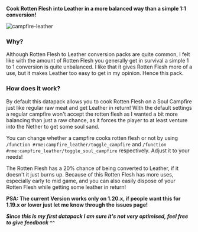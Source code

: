 **Cook Rotten Flesh into Leather in a more balanced way than a simple 1:1 conversion!**

![campfire-leather](https://github.com/RubenRME/Campfire-Leather/assets/5603056/cc504807-eeb7-401e-bd0b-8b58d8d87059)

### Why?
Although Rotten Flesh to Leather conversion packs are quite common, I felt like with the amount of Rotten Flesh you generally get in survival a simple 1 to 1 conversion is quite unbalanced. I like that it gives Rotten Flesh more of a use, but it makes Leather too easy to get in my opinion. Hence this pack.

### How does it work?
By default this datapack allows you to cook Rotten Flesh on a Soul Campfire just like regular raw meat and get Leather in return! With the default settings a regular campfire won't accept the rotten flesh as I wanted a bit more balancing than just a raw chance, as it forces the player to at least venture into the Nether to get some soul sand.

You can change whether a campfire cooks rotten flesh or not by using `/function #rme:campfire_leather/toggle_campfire` and `/function #rme:campfire_leather/toggle_soul_campfire` respectively. Adjust it to your needs!

The Rotten Flesh has a 20% chance of being converted to Leather, if it doesn't it just burns up. Because of this Rotten Flesh has more uses, especially early to mid game, and you can also easily dispose of your Rotten Flesh while getting some leather in return!

**PSA: The current Version works only on 1.20.x, if people want this for 1.19.x or lower just let me know through the issues page!**

***Since this is my first datapack I am sure it's not very optimised, feel free to give feedback ^^***
